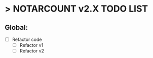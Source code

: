 # > NOTARCOUNT v2.X TODO LIST

## Global:

- [ ] Refactor code
  - [ ] Refactor v1
  - [ ] Refactor v2
